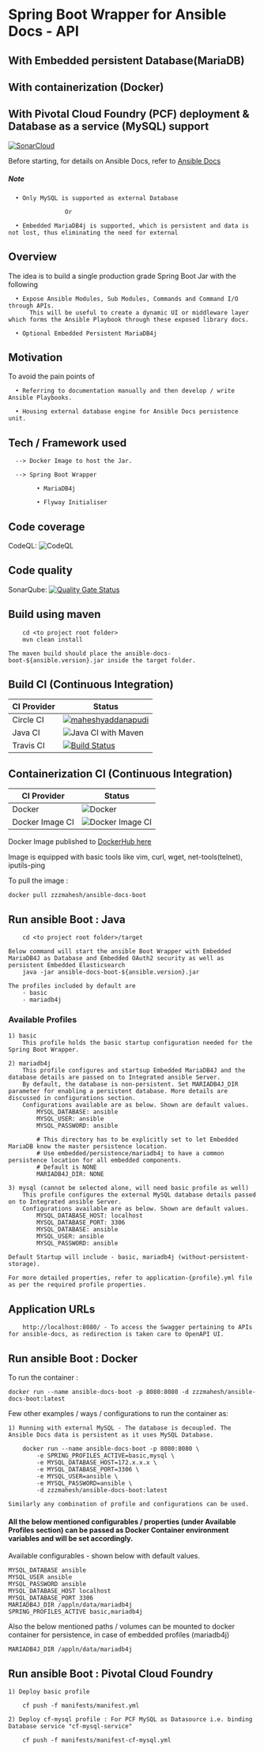 # Spring Boot Wrapper for Ansible Docs - API
## With Embedded persistent Database(MariaDB)
## With containerization (Docker)
## With Pivotal Cloud Foundry (PCF) deployment & Database as a service (MySQL) support


[![SonarCloud](https://sonarcloud.io/images/project_badges/sonarcloud-black.svg)](https://sonarcloud.io/dashboard?id=maheshyaddanapudi_ansible-docs-boot)

Before starting, for details on Ansible Docs, refer to [Ansible Docs](https://docs.ansible.com/ansible/2.8/modules/modules_by_category.html)

##### Note

      • Only MySQL is supported as external Database
      
      				Or
      
      • Embedded MariaDB4j is supported, which is persistent and data is not lost, thus eliminating the need for external


## Overview

The idea is to build a single production grade Spring Boot Jar with the following

      • Expose Ansible Modules, Sub Modules, Commands and Command I/O through APIs. 
          This will be useful to create a dynamic UI or middleware layer which forms the Ansible Playbook through these exposed library docs.
      
      • Optional Embedded Persistent MariaDB4j

## Motivation

To avoid the pain points of

      • Referring to documentation manually and then develop / write Ansible Playbooks.
      
      • Housing external database engine for Ansible Docs persistence unit.

## Tech / Framework used

      --> Docker Image to host the Jar. 
	  			
      --> Spring Boot Wrapper
            
            • MariaDB4j
            
            • Flyway Initialiser

## Code coverage

CodeQL: ![CodeQL](https://github.com/maheshyaddanapudi/ansible-docs-boot/workflows/CodeQL/badge.svg?branch=main)

## Code quality

SonarQube: [![Quality Gate Status](https://sonarcloud.io/api/project_badges/measure?project=maheshyaddanapudi_ansible-docs-boot&metric=alert_status)](https://sonarcloud.io/dashboard?id=maheshyaddanapudi_ansible-docs-boot)

## Build using maven

		cd <to project root folder>
		mvn clean install
		
	The maven build should place the ansible-docs-boot-${ansible.version}.jar inside the target folder.

## Build CI (Continuous Integration)

| CI Provider | Status          |
| ------- | ------------------ |
| Circle CI   | [![maheshyaddanapudi](https://circleci.com/gh/maheshyaddanapudi/ansible-docs-boot.svg?style=shield)](https://circleci.com/gh/maheshyaddanapudi/ansible-docs-boot) |
| Java CI   | ![Java CI with Maven](https://github.com/maheshyaddanapudi/ansible-docs-boot/workflows/Java%20CI%20with%20Maven/badge.svg?branch=main) |
| Travis CI   | [![Build Status](https://travis-ci.com/maheshyaddanapudi/ansible-docs-boot.svg?branch=main)](https://travis-ci.com/maheshyaddanapudi/ansible-docs-boot) |

## Containerization CI (Continuous Integration)

| CI Provider | Status          |
| ------- | ------------------ |
| Docker   | ![Docker](https://github.com/maheshyaddanapudi/ansible-docs-boot/workflows/Docker/badge.svg?branch=main) |
| Docker Image CI   | ![Docker Image CI](https://github.com/maheshyaddanapudi/ansible-docs-boot/workflows/Docker%20Image%20CI/badge.svg?branch=main) |

Docker Image published to <a href="https://hub.docker.com/repository/docker/zzzmahesh/ansible-docs-boot" target="_blank">DockerHub here</a>

Image is equipped with basic tools like vim, curl, wget, net-tools(telnet), iputils-ping

To pull the image :

	docker pull zzzmahesh/ansible-docs-boot

## Run ansible Boot : Java

		cd <to project root folder>/target
		
	Below command will start the ansible Boot Wrapper with Embedded MariaDB4J as Database and Embedded OAuth2 security as well as persistent Embedded Elasticsearch
		java -jar ansible-docs-boot-${ansible.version}.jar

    The profiles included by default are
        - basic
        - mariadb4j

### Available Profiles

    1) basic
        This profile holds the basic startup configuration needed for the Spring Boot Wrapper.
        
    2) mariadb4j
        This profile configures and startsup Embedded MariaDB4J and the database details are passed on to Integrated ansible Server.
        By default, the database is non-persistent. Set MARIADB4J_DIR parameter for enabling a persistent database. More details are discussed in configurations section.
        Configurations available are as below. Shown are default values.
            MYSQL_DATABASE: ansible
            MYSQL_USER: ansible
            MYSQL_PASSWORD: ansible
            
            # This directory has to be explicitly set to let Embedded MariaDB know the master persistence location.
            # Use embedded/persistence/mariadb4j to have a common persistence location for all embedded components.
            # Default is NONE
            MARIADB4J_DIR: NONE

    3) mysql (cannot be selected alone, will need basic profile as well)
        This profile configures the external MySQL database details passed on to Integrated ansible Server.
        Configurations available are as below. Shown are default values.
            MYSQL_DATABASE_HOST: localhost
            MYSQL_DATABASE_PORT: 3306
            MYSQL_DATABASE: ansible
            MYSQL_USER: ansible
            MYSQL_PASSWORD: ansible
            
    Default Startup will include - basic, mariadb4j (without-persistent-storage).

    For more detailed properties, refer to application-{profile}.yml file as per the required profile properties.

## Application URLs

		http://localhost:8080/ - To access the Swagger pertaining to APIs for ansible-docs, as redirection is taken care to OpenAPI UI.

## Run ansible Boot : Docker

To run the container :

    docker run --name ansible-docs-boot -p 8080:8080 -d zzzmahesh/ansible-docs-boot:latest

Few other examples / ways / configurations to run the container as:

    1) Running with external MySQL - The database is decoupled. The Ansible Docs data is persistent as it uses MySQL Database.

        docker run --name ansible-docs-boot -p 8080:8080 \
            -e SPRING_PROFILES_ACTIVE=basic,mysql \
            -e MYSQL_DATABASE_HOST=172.x.x.x \
            -e MYSQL_DATABASE_PORT=3306 \
            -e MYSQL_USER=ansible \
            -e MYSQL_PASSWORD=ansible \
            -d zzzmahesh/ansible-docs-boot:latest

    Similarly any combination of profile and configurations can be used.

#### All the below mentioned configurables / properties (under Available Profiles section) can be passed as Docker Container environment variables and will be set accordingly.

Available configurables - shown below with default values.

    MYSQL_DATABASE ansible
    MYSQL_USER ansible
    MYSQL_PASSWORD ansible
    MYSQL_DATABASE_HOST localhost
    MYSQL_DATABASE_PORT 3306
    MARIADB4J_DIR /appln/data/mariadb4j
    SPRING_PROFILES_ACTIVE basic,mariadb4j

Also the below mentioned paths / volumes can be mounted to docker container for persistence, in case of embedded profiles (mariadb4j)

    MARIADB4J_DIR /appln/data/mariadb4j

## Run ansible Boot : Pivotal Cloud Foundry

    1) Deploy basic profile

        cf push -f manifests/manifest.yml

    2) Deploy cf-mysql profile : For PCF MySQL as Datasource i.e. binding Database service "cf-mysql-service"

        cf push -f manifests/manifest-cf-mysql.yml
